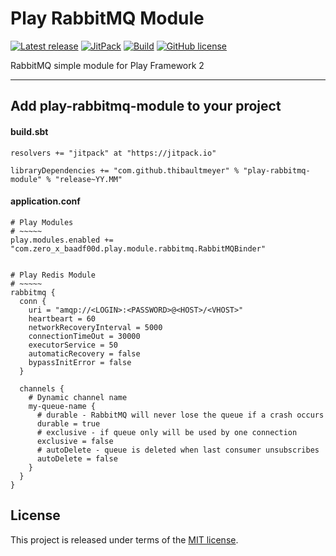 # Play RabbitMQ Module


[![Latest release](https://img.shields.io/badge/latest_release-19.01-orange.svg)](https://github.com/thibaultmeyer/play-rabbitmq-module/releases)
[![JitPack](https://jitpack.io/v/thibaultmeyer/play-rabbitmq-module.svg)](https://jitpack.io/#thibaultmeyer/play-rabbitmq-module)
[![Build](https://api.travis-ci.org/thibaultmeyer/play-rabbitmq-module.svg)](https://travis-ci.org/thibaultmeyer/play-rabbitmq-module)
[![GitHub license](https://img.shields.io/badge/license-MIT-blue.svg)](https://raw.githubusercontent.com/thibaultmeyer/play-rabbitmq-module/master/LICENSE)

RabbitMQ simple module for Play Framework 2
*****

## Add play-rabbitmq-module to your project

#### build.sbt

    resolvers += "jitpack" at "https://jitpack.io"

    libraryDependencies += "com.github.thibaultmeyer" % "play-rabbitmq-module" % "release~YY.MM"

#### application.conf

    # Play Modules
    # ~~~~~
    play.modules.enabled += "com.zero_x_baadf00d.play.module.rabbitmq.RabbitMQBinder"


    # Play Redis Module
    # ~~~~~
    rabbitmq {
      conn {
        uri = "amqp://<LOGIN>:<PASSWORD>@<HOST>/<VHOST>"
        heartbeart = 60
        networkRecoveryInterval = 5000
        connectionTimeOut = 30000
        executorService = 50
        automaticRecovery = false
        bypassInitError = false
      }

      channels {
        # Dynamic channel name
        my-queue-name {
          # durable - RabbitMQ will never lose the queue if a crash occurs
          durable = true
          # exclusive - if queue only will be used by one connection
          exclusive = false
          # autoDelete - queue is deleted when last consumer unsubscribes
          autoDelete = false
        }
      }
    }



## License
This project is released under terms of the [MIT license](https://raw.githubusercontent.com/thibaultmeyer/play-rabbitmq-module/master/LICENSE).
